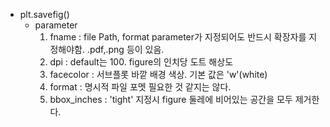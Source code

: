 - plt.savefig()
    - parameter
        1. fname : file Path, format parameter가 지정되어도 반드시 확장자를 지정해야함. .pdf,.png 등이 있음.
        2. dpi : default는 100. figure의 인치당 도트 해상도
        3. facecolor : 서브플롯 바깥 배경 색상. 기본 값은 'w'(white)
        4. format : 명시적 파일 포멧 필요한 것 같지는 않다.
        5. bbox_inches : 'tight' 지정시 figure 둘레에 비어있는 공간을 모두 제거한다.